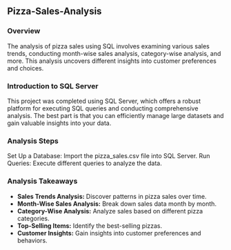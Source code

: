 ## Pizza-Sales-Analysis

### Overview
The analysis of pizza sales using SQL involves examining various sales trends, conducting month-wise sales analysis, category-wise analysis, and more. This analysis uncovers different insights into customer preferences and choices.

### Introduction to SQL Server
This project was completed using SQL Server, which offers a robust platform for executing SQL queries and conducting comprehensive analysis. The best part is that you can efficiently manage large datasets and gain valuable insights into your data.

### Analysis Steps
Set Up a Database: Import the pizza_sales.csv file into SQL Server.
Run Queries: Execute different queries to analyze the data.
### Analysis Takeaways
- **Sales Trends Analysis:** Discover patterns in pizza sales over time.
- **Month-Wise Sales Analysis:** Break down sales data month by month.
- **Category-Wise Analysis:** Analyze sales based on different pizza categories.
- **Top-Selling Items:** Identify the best-selling pizzas.
- **Customer Insights:** Gain insights into customer preferences and behaviors.
